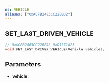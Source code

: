 ```yaml
---
ns: VEHICLE
aliases: ["0xACFB2463CC22BED2"]
---
```

## SET_LAST_DRIVEN_VEHICLE

```c
// 0xACFB2463CC22BED2 0xD1B71A25
void SET_LAST_DRIVEN_VEHICLE(Vehicle vehicle);
```


## Parameters
* **vehicle**: 

